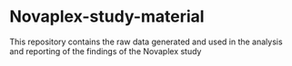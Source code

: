 # Novaplex-study-material
This repository contains the raw data generated and used in the analysis and reporting of the findings of the Novaplex study
